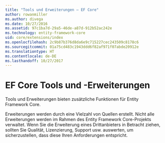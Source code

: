 ```yaml
---
title: "Tools und Erweiterungen – EF Core"
author: rowanmiller
ms.author: divega
ms.date: 10/27/2016
ms.assetid: 97c1ba7d-29a5-46de-a87d-912b52ac242e
ms.technology: entity-framework-core
uid: core/extensions/index
ms.openlocfilehash: 2c9b87b376d8da6e9c715227cec243509c8178c6
ms.sourcegitcommit: 01a75cd483c1943ddd6f82af971f07abde20912e
ms.translationtype: HT
ms.contentlocale: de-DE
ms.lasthandoff: 10/27/2017
---
```

# <a name="ef-core-tools--extensions"></a>EF Core Tools und -Erweiterungen

Tools und Erweiterungen bieten zusätzliche Funktionen für Entity Framework Core.

Erweiterungen werden durch eine Vielzahl von Quellen erstellt. Nicht alle Erweiterungen werden im Rahmen des Entity Framework Core-Projekts verwaltet. Wenn Sie die Erweiterung eines Drittanbieters in Betracht ziehen, sollten Sie Qualität, Lizenzierung, Support usw. auswerten, um sicherzustellen, dass diese Ihren Anforderungen entspricht.
